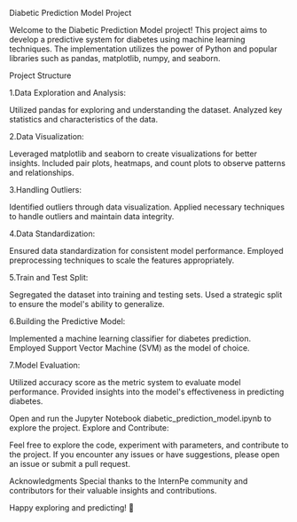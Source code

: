 Diabetic Prediction Model Project

Welcome to the Diabetic Prediction Model project! 
This project aims to develop a predictive system for diabetes using machine learning techniques. 
The implementation utilizes the power of Python and popular libraries such as pandas, matplotlib, numpy, and seaborn.

Project Structure

1.Data Exploration and Analysis:

Utilized pandas for exploring and understanding the dataset.
Analyzed key statistics and characteristics of the data.

2.Data Visualization:

Leveraged matplotlib and seaborn to create visualizations for better insights.
Included pair plots, heatmaps, and count plots to observe patterns and relationships.

3.Handling Outliers:

Identified outliers through data visualization.
Applied necessary techniques to handle outliers and maintain data integrity.

4.Data Standardization:

Ensured data standardization for consistent model performance.
Employed preprocessing techniques to scale the features appropriately.

5.Train and Test Split:

Segregated the dataset into training and testing sets.
Used a strategic split to ensure the model's ability to generalize.

6.Building the Predictive Model:

Implemented a machine learning classifier for diabetes prediction.
Employed Support Vector Machine (SVM) as the model of choice.

7.Model Evaluation:

Utilized accuracy score as the metric system to evaluate model performance.
Provided insights into the model's effectiveness in predicting diabetes.




Open and run the Jupyter Notebook diabetic_prediction_model.ipynb to explore the project.
Explore and Contribute:

Feel free to explore the code, experiment with parameters, and contribute to the project.
If you encounter any issues or have suggestions, 
please open an issue or submit a pull request.

Acknowledgments
Special thanks to the InternPe community and contributors for their valuable insights and contributions.

Happy exploring and predicting! 🚀




